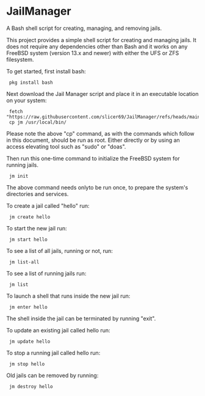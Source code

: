# JailManager
A Bash shell script for creating, managing, and removing jails.

This project provides a simple shell script for creating and managing jails. It
does not require any dependencies other than Bash and it works on any
FreeBSD system (version 13.x and newer) with either the UFS or ZFS filesystem.

To get started, first install bash:

     pkg install bash

Next download the Jail Manager script and place it in an executable location on your
system:

     fetch "https://raw.githubusercontent.com/slicer69/JailManager/refs/heads/main/jm"
     cp jm /usr/local/bin/

Please note the above "cp" command, as with the commands which follow in this document,
should be run as root. Either directly or by using an access elevating tool such as "sudo"
or "doas".

Then run this one-time command to initialize the FreeBSD system for running jails.

     jm init

The above command needs onlyto be run once, to prepare the system's directories
and services.

To create a jail called "hello" run:

     jm create hello

To start the new jail run:

     jm start hello

To see a list of all jails, running or not, run:

     jm list-all

To see a list of running jails run:

     jm list

To launch a shell that runs inside the new jail run:

     jm enter hello

The shell inside the jail can be terminated by running "exit".

To update an existing jail called hello run:

     jm update hello

To stop a running jail called hello run:

     jm stop hello

Old jails can be removed by running:

     jm destroy hello

